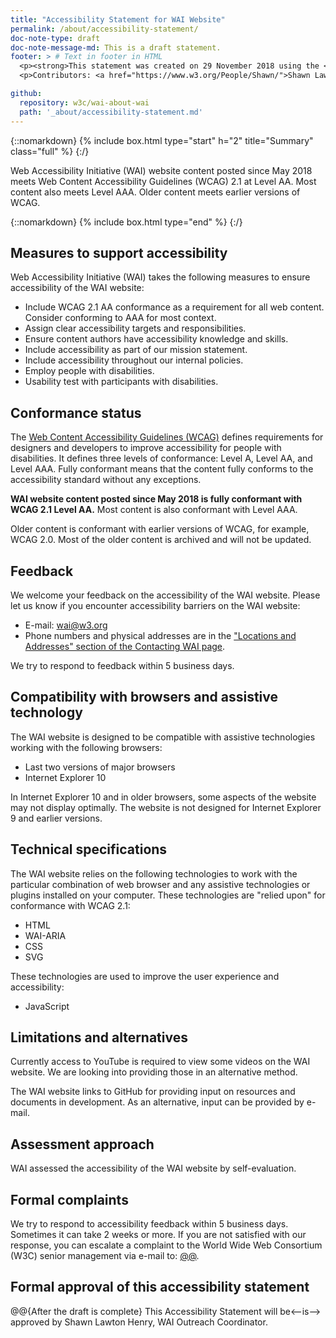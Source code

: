 ```yaml
---
title: "Accessibility Statement for WAI Website"
permalink: /about/accessibility-statement/
doc-note-type: draft
doc-note-message-md: This is a draft statement.
footer: > # Text in footer in HTML
  <p><strong>This statement was created on 29 November 2018 using the <a href=" https://www.w3.org/WAI/planning/statements/">W3C Accessibility Statement Generator Tool</a>.</strong></p>
  <p>Contributors: <a href="https://www.w3.org/People/Shawn/">Shawn Lawton Henry</a>, <a href="https://www.w3.org/People/yatil/">Eric Eggert</a>, <a href="https://www.w3.org/People/shadi/">Shadi Abou-Zahra</a>, <a href="https://www.w3.org/People/Brewer/">Judy Brewer</a>, and <a href="https://www.w3.org/People/CMercier/">Coralie Mercier</a>.</p>

github:
  repository: w3c/wai-about-wai
  path: '_about/accessibility-statement.md'
---
```


{::nomarkdown}
{% include box.html type="start" h="2" title="Summary" class="full" %}
{:/}

Web Accessibility Initiative (WAI) website content posted since May 2018 meets Web Content Accessibility Guidelines (WCAG) 2.1 at Level AA. Most content also meets Level AAA. Older content meets earlier versions of WCAG.

{::nomarkdown}
{% include box.html type="end" %}
{:/}

## Measures to support accessibility

Web Accessibility Initiative (WAI) takes the following measures to ensure accessibility of the WAI website:

-  Include WCAG 2.1 AA conformance as a requirement for all web content. Consider conforming to AAA for most context.
-  Assign clear accessibility targets and responsibilities.
-  Ensure content authors have accessibility knowledge and skills.
-  Include accessibility as part of our mission statement.
-  Include accessibility throughout our internal policies.
-  Employ people with disabilities.
-  Usability test with participants with disabilities.

## Conformance status

The [Web Content Accessibility Guidelines (WCAG)](https://www.w3.org/WAI/standards-guidelines/wcag/) defines requirements for designers and developers to improve accessibility for people with disabilities. It defines three levels of conformance: Level A, Level AA, and Level AAA. Fully conformant means that the content fully conforms to the accessibility standard without any exceptions.

<strong>WAI website content posted since May 2018 is fully conformant with WCAG 2.1 Level AA.</strong> Most content is also conformant with Level AAA.

Older content is conformant with earlier versions of WCAG, for example, WCAG 2.0. Most of the older content is archived and will not be updated.

## Feedback

We welcome your feedback on the accessibility of the WAI website. Please let us know if you encounter accessibility barriers on the WAI website:

-   E-mail: <a href="mailto:wai@w3.org?subject=%5BWebsite%20Conformance%5D%20">wai@w3.org</a>
-   Phone numbers and physical addresses are in the <a href="https://www.w3.org/WAI/about/contacting/#locations-and-address">"Locations and Addresses" section of the Contacting WAI page</a>.

We try to respond to feedback within 5 business days.

## Compatibility with browsers and assistive technology

The WAI website is designed to be compatible with assistive technologies working with the following browsers:

-   Last two versions of major browsers
-   Internet Explorer 10

In Internet Explorer 10 and in older browsers, some aspects of the website may not display optimally. The website is not designed for Internet Explorer 9 and earlier versions.

## Technical specifications

The WAI website relies on the following technologies to work with the particular combination of web browser and any assistive technologies or plugins installed on your computer. These technologies are "relied upon" for conformance with WCAG 2.1:

-   HTML
-   WAI-ARIA
-   CSS
-   SVG

These technologies are used to improve the user experience and accessibility:

-   JavaScript


## Limitations and alternatives

Currently access to YouTube is required to view some videos on the WAI website. We are looking into providing those in an alternative method.

The WAI website links to GitHub for providing input on resources and documents in development. As an alternative, input can be provided by e-mail.

## Assessment approach

WAI assessed the accessibility of the WAI website by self-evaluation.

## Formal complaints

We try to respond to accessibility feedback within 5 business days. Sometimes it can take 2 weeks or more. If you are not satisfied with our response, you can escalate a complaint to the World Wide Web Consortium (W3C) senior management via e-mail to: <a href="mailto:@@ @w3.org?subject=%5BWebsite%20Accessibility%5D%20">@@</a>.

## Formal approval of this accessibility statement

@@{After the draft is complete} This Accessibility Statement will be<--is--> approved by <!-- @@ Judy Brewer, WAI Director, and -->Shawn Lawton Henry, WAI Outreach Coordinator.
